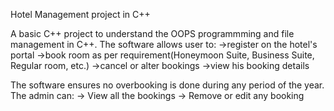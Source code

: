 Hotel Management project in C++

A basic C++ project to understand the OOPS programmming and file management in C++. The software allows user to:
->register on the hotel's portal
->book room as per requirement(Honeymoon Suite, Business Suite, Regular room, etc.)
->cancel or alter bookings
->view his booking details

The software ensures no overbooking is done during any period of the year.
The admin can:
-> View all the bookings
-> Remove or edit any booking
